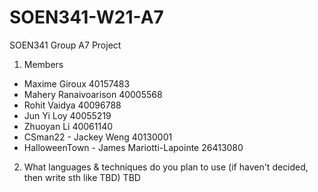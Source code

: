 # SOEN341-W21-A7
SOEN341 Group A7 Project

1. Members
* Maxime Giroux 40157483
* Mahery Ranaivoarison	40005568
* Rohit Vaidya	40096788
* Jun Yi Loy	40055219
* Zhuoyan Li	40061140
* CSman22 - Jackey Weng	40130001
* HalloweenTown - James Mariotti-Lapointe	26413080

2. What languages & techniques do you plan to use (if haven't decided, then write sth like TBD)
TBD
